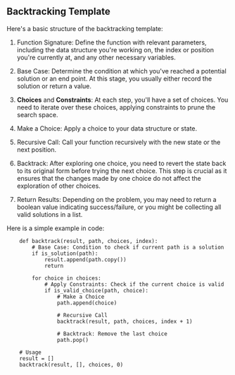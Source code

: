 ## Backtracking Template

Here's a basic structure of the backtracking template:

1) Function Signature: Define the function with relevant parameters, including the data structure you're working on, the index or position you're currently at, and any other necessary variables.

2) Base Case: Determine the condition at which you've reached a potential solution or an end point. At this stage, you usually either record the solution or return a value.

3) **Choices** and **Constraints**: At each step, you'll have a set of choices. You need to iterate over these choices, applying constraints to prune the search space.

4) Make a Choice: Apply a choice to your data structure or state.

5) Recursive Call: Call your function recursively with the new state or the next position.

6) Backtrack: After exploring one choice, you need to revert the state back to its original form before trying the next choice. This step is crucial as it ensures that the changes made by one choice do not affect the exploration of other choices.

7) Return Results: Depending on the problem, you may need to return a boolean value indicating success/failure, or you might be collecting all valid solutions in a list.

Here is a simple example in code:<br>

```
    def backtrack(result, path, choices, index):
        # Base Case: Condition to check if current path is a solution
        if is_solution(path):
            result.append(path.copy())
            return

        for choice in choices:
            # Apply Constraints: Check if the current choice is valid
            if is_valid_choice(path, choice):
                # Make a Choice
                path.append(choice)

                # Recursive Call
                backtrack(result, path, choices, index + 1)

                # Backtrack: Remove the last choice
                path.pop()

    # Usage
    result = []
    backtrack(result, [], choices, 0)
```
